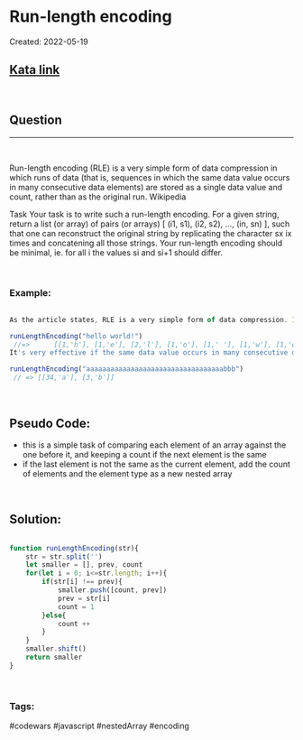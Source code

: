 # Run-length encoding

Created:  2022-05-19

[1]: https://www.codewars.com/kata/546dba39fa8da224e8000467/train/javascript
## [Kata link][1]

&nbsp;

## Question
---

&nbsp;

Run-length encoding (RLE) is a very simple form of data compression in which runs of data (that is, sequences in which the same data value occurs in many consecutive data elements) are stored as a single data value and count, rather than as the original run. Wikipedia

Task
Your task is to write such a run-length encoding. For a given string, return a list (or array) of pairs (or arrays) [ (i1, s1), (i2, s2), …, (in, sn) ], such that one can reconstruct the original string by replicating the character sx ix times and concatening all those strings. Your run-length encoding should be minimal, ie. for all i the values si and si+1 should differ.



&nbsp;

### **Example:** 
<!-- code below -->

```javascript

As the article states, RLE is a very simple form of data compression. Its only suitable for runs of data, as one can see in the following example:

runLengthEncoding("hello world!")
 //=>      [[1,'h'], [1,'e'], [2,'l'], [1,'o'], [1,' '], [1,'w'], [1,'o'], [1,'r'], [1,'l'], [1,'d'], [1,'!']]
It's very effective if the same data value occurs in many consecutive data elements:

runLengthEncoding("aaaaaaaaaaaaaaaaaaaaaaaaaaaaaaaaaabbb")
 // => [[34,'a'], [3,'b']]

```


&nbsp;

## Pseudo Code:
- this is a simple task of comparing each element of an array against the one before it, and keeping a count if the next element is the same
- if the last element is not the same as the current element, add the count of elements and the element type as a new nested array

&nbsp;

## **Solution:**

<!-- code below -->

```javascript

function runLengthEncoding(str){
    str = str.split('')
    let smaller = [], prev, count
    for(let i = 0; i<=str.length; i++){
        if(str[i] !== prev){
            smaller.push([count, prev])
            prev = str[i]
            count = 1
        }else{
            count ++
        }
    }
    smaller.shift()
    return smaller
}

```

&nbsp;


### Tags:
#codewars #javascript #nestedArray #encoding